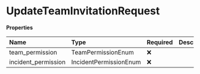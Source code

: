 # UpdateTeamInvitationRequest

**Properties**

| Name                | Type                   | Required | Description |
| :------------------ | :--------------------- | :------- | :---------- |
| team_permission     | TeamPermissionEnum     | ❌       |             |
| incident_permission | IncidentPermissionEnum | ❌       |             |

<!-- This file was generated by liblab | https://liblab.com/ -->
